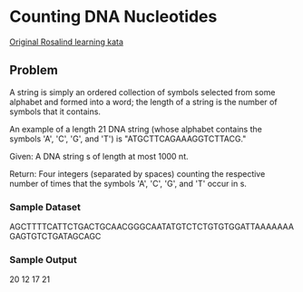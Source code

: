 # Counting DNA Nucleotides

[Original Rosalind learning kata](https://rosalind.info/problems/dna/)

## Problem
A string is simply an ordered collection of symbols selected from some alphabet and formed into a word; the length of a string is the number of symbols that it contains.

An example of a length 21 DNA string (whose alphabet contains the symbols 'A', 'C', 'G', and 'T') is "ATGCTTCAGAAAGGTCTTACG."

Given: A DNA string s of length at most 1000 nt.

Return: Four integers (separated by spaces) counting the respective number of times that the symbols 'A', 'C', 'G', and 'T' occur in s.

### Sample Dataset
AGCTTTTCATTCTGACTGCAACGGGCAATATGTCTCTGTGTGGATTAAAAAAAGAGTGTCTGATAGCAGC

### Sample Output
20 12 17 21